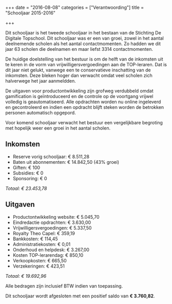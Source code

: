 +++
date = "2016-08-08"
categories = ["Verantwoording"]
title = "Schooljaar 2015-2016"

+++

Dit schooljaar is het tweede schooljaar in het bestaan van de Stichting De Digitale Topschool. Dit schooljaar was er een van groei, zowel in het aantal deelnemende scholen als het aantal contactmomenten. Zo hadden we dit jaar 63 scholen die deelnamen en maar liefst 3314 contactmomenten.

De huidige doelstelling van het bestuur is om de helft van de inkomsten uit te keren in de vorm van vrijwilligersvergoedingen aan de TOP-leraren. Dat is dit jaar niet gelukt, vanwege een te conservatieve inschatting van de inkomsten. Deze bleken hoger dan verwacht omdat veel scholen zich halverwege het jaar aanmeldden.

De uitgaven voor productontwikkeling zijn grofweg verdubbeld omdat gamification is geïntroduceerd en de controle op de voortgang vrijwel volledig is geautomatiseerd. Alle opdrachten worden nu online ingeleverd en gecontroleerd en indien een opdracht blijft steken worden de betrokken personen automatisch opgepord.

Voor komend schooljaar verwacht het bestuur een vergelijkbare begroting met hopelijk weer een groei in het aantal scholen.

## Inkomsten

* Reserve vorig schooljaar: € 8.511,28
* Baten uit abonnementen: € 14.842,50 (43% groei)
* Giften: € 100
* Subsidies: € 0
* Sponsoring: € 0

_Totaal: € 23.453,78_

## Uitgaven

* Productontwikkeling website: € 5.045,70
* Eindredactie opdrachten: € 3.630,00
* Vrijwilligersvergoedingen: € 5.337,50
* Royalty Theo Capel: € 359,19
* Bankkosten: € 114,45
* Administratiekosten: € 0,01
* Onderhoud en helpdesk: €‎	3.267,00
* Kosten TOP-lerarendag: €‎	850,10
* Verkoopkosten: €‎	665,50
* Verzekeringen: €‎	423,51

_Totaal: € 19.692,96_

Alle bedragen zijn inclusief BTW indien van toepassing.

Dit schooljaar wordt afgesloten met een positief saldo van **€ 3.760,82**.

